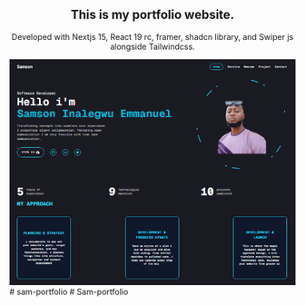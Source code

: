 <div align="center">
    <h2> This is my portfolio website.</h2>
    <p> Developed with Nextjs 15, React 19 rc, framer, shadcn library, and Swiper js alongside Tailwindcss. </p>
    <img src="./public//assets/Screenshots/portfolio.png"/>
</div>#   s a m - p o r t f o l i o 
 
 #   S a m - p o r t f o l i o 
 
 